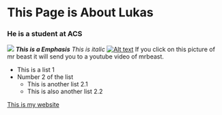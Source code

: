 # This Page is About Lukas 
### He is a student at ACS
![](https://upload.wikimedia.org/wikipedia/commons/thumb/9/90/Labrador_Retriever_portrait.jpg/1200px-Labrador_Retriever_portrait.jpg)
***This is a Emphasis***
*This is italic*
[![Alt text](https://cdn-0001.qstv.on.epicgames.com/unbYIutYhrjviDwhwL/image/landscape_comp.jpeg)](https://www.youtube.com/watch?v=7ESeQBeikKs)
If you click on this picture of mr beast it will send you to a youtube video of mrbeast.

- This is a list 1
- Number 2 of the list
  - This is another list 2.1
  - This is also another list 2.2









[This is my website](https://docs.google.com/document/d/1A49FysJrKs_yZwh7gIlmc8CLp8Rwl_nfhcpWS2WM-AA/edit)
<!---
oijfssuhdesfjl/oijfssuhdesfjl is a ✨ special ✨ repository because its `README.md` (this file) appears on your GitHub profile.
You can click the Preview link to take a look at your changes.
---
